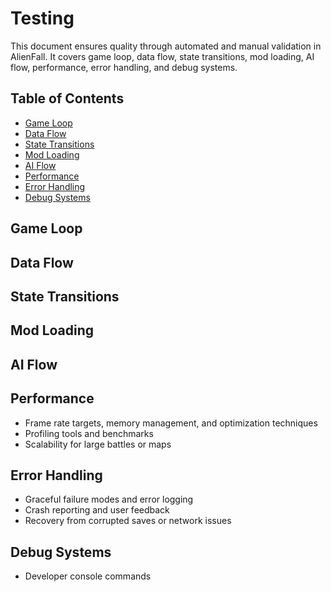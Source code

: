 # Testing

This document ensures quality through automated and manual validation in AlienFall. It covers game loop, data flow, state transitions, mod loading, AI flow, performance, error handling, and debug systems.

## Table of Contents

- [Game Loop](#game-loop)
- [Data Flow](#data-flow)
- [State Transitions](#state-transitions)
- [Mod Loading](#mod-loading)
- [AI Flow](#ai-flow)
- [Performance](#performance)
- [Error Handling](#error-handling)
- [Debug Systems](#debug-systems)

## Game Loop

## Data Flow

## State Transitions

## Mod Loading

## AI Flow

## Performance
- Frame rate targets, memory management, and optimization techniques
- Profiling tools and benchmarks
- Scalability for large battles or maps

## Error Handling
- Graceful failure modes and error logging
- Crash reporting and user feedback
- Recovery from corrupted saves or network issues

## Debug Systems
- Developer console commands